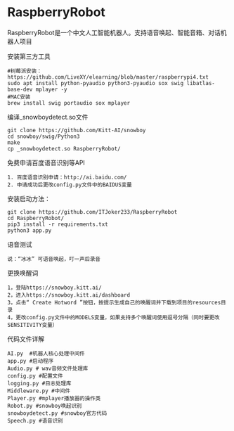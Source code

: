 RaspberryRobot
======
RaspberryRobot是一个中文人工智能机器人。支持语音唤起、智能音箱、对话机器人项目

安装第三方工具
```
#树莓派安装：https://github.com/LiveXY/elearning/blob/master/raspberrypi4.txt
sudo apt install python-pyaudio python3-pyaudio sox swig libatlas-base-dev mplayer -y
#MAC安装
brew install swig portaudio sox mplayer
```

编译_snowboydetect.so文件
```
git clone https://github.com/Kitt-AI/snowboy
cd snowboy/swig/Python3
make
cp _snowboydetect.so RaspberryRobot/
```

免费申请百度语音识别等API
```
1. 百度语音识别申请：http://ai.baidu.com/
2. 申请成功后更改config.py文件中的BAIDUS变量
```

安装启动方法：
```
git clone https://github.com/ITJoker233/RaspberryRobot
cd RaspberryRobot/
pip3 install -r requirements.txt
python3 app.py
```

语音测试
```
说：“冰冰” 可语音唤起，叮一声后录音

```

更换唤醒词
```
1，登陆https://snowboy.kitt.ai/
2，进入https://snowboy.kitt.ai/dashboard
3，点击“ Create Hotword ”按钮，按提示生成自己的唤醒词并下载到项目的resources目录
4，更改config.py文件中的MODELS变量，如果支持多个唤醒词使用逗号分隔（同时要更改SENSITIVITY变量）
```

代码文件详解
```
AI.py  #机器人核心处理中间件
app.py #启动程序
Audio.py # wav音频文件处理库
config.py #配置文件
logging.py #日志处理库
Middleware.py #中间件
Player.py #mplayer播放器的操作类
Robot.py #snowboy唤起识别
snowboydetect.py #snowboy官方代码
Speech.py #语音识别
```
